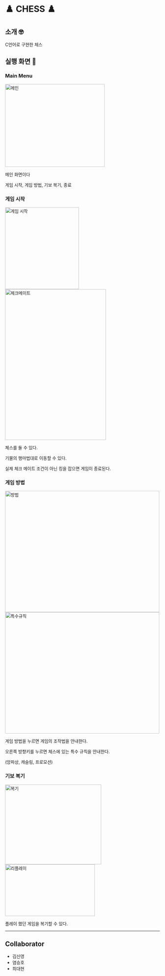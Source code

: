 # ♟️ CHESS ♟️

## 소개 🤓
C언어로 구현한 체스


## 실행 화면 📸
### Main Menu
<img width="324" height="269" alt="메인" src="https://github.com/user-attachments/assets/740f4838-d6e3-480b-8f3d-392a3ec44ce4" />


메인 화면이다

게임 시작, 게임 방법, 기보 복기, 종료


### 게임 시작
<img width="240" height="266" alt="게임 시작" src="https://github.com/user-attachments/assets/85410cc4-e173-41d1-b94a-6ebcef37e67e" />
<img width="328" height="490" alt="체크메이트" src="https://github.com/user-attachments/assets/8a38820b-d243-4069-9ddb-2fc305025d53" />


체스를 둘 수 있다.

기물의 행마법대로 이동할 수 있다.

실제 체크 메이트 조건이 아닌 킹을 잡으면 게임이 종료된다. 


### 게임 방법
<img width="502" height="394" alt="방법" src="https://github.com/user-attachments/assets/bd01e79e-1cce-4678-a5ab-8916139330bb" />
<img width="502" height="394" alt="특수규칙" src="https://github.com/user-attachments/assets/e349ca1e-c520-40d7-a5d0-9c664dfd9031" />


게임 방법을 누르면 게임의 조작법을 안내한다.

오른쪽 방향키를 누르면 체스에 있는 특수 규칙을 안내한다.

(앙파상, 캐슬링, 프로모션)



### 기보 복기
<img width="313" height="259" alt="복기" src="https://github.com/user-attachments/assets/a3958265-b2d8-4e0d-a7bb-1af3c5998497" />
<img width="292" height="168" alt="리플레이" src="https://github.com/user-attachments/assets/e481892d-274f-4b8a-9d0b-991ec5628931" />


플레이 했던 게임을 복기할 수 있다.


---

## Collaborator
- 김신영
- 염승호
- 최대현
